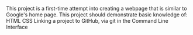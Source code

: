 This project is a first-time attempt into creating a webpage that is similar to Google's home page.
This project should demonstrate basic knowledge of:
    HTML
    CSS
    Linking a project to GitHub, via git in the Command Line Interface